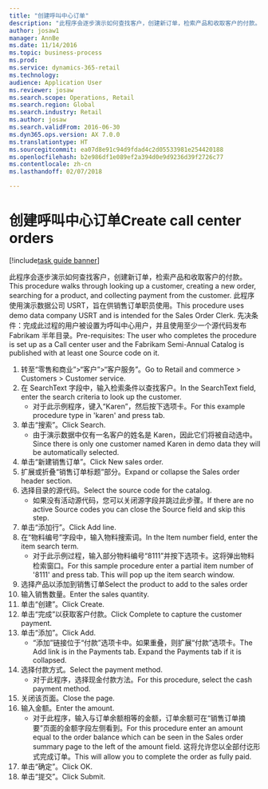 ```yaml
--- 
title: "创建呼叫中心订单"
description: "此程序会逐步演示如何查找客户，创建新订单，检索产品和收取客户的付款。"
author: josaw1
manager: AnnBe
ms.date: 11/14/2016
ms.topic: business-process
ms.prod: 
ms.service: dynamics-365-retail
ms.technology: 
audience: Application User
ms.reviewer: josaw
ms.search.scope: Operations, Retail
ms.search.region: Global
ms.search.industry: Retail
ms.author: josaw
ms.search.validFrom: 2016-06-30
ms.dyn365.ops.version: AX 7.0.0
ms.translationtype: HT
ms.sourcegitcommit: ea07d8e91c94d9fdad4c2d05533981e254420188
ms.openlocfilehash: b2e986df1e089ef2a394d0e9d9236d39f2726c77
ms.contentlocale: zh-cn
ms.lasthandoff: 02/07/2018

---
```

# <a name="create-call-center-orders"></a><span data-ttu-id="b6f34-103">创建呼叫中心订单</span><span class="sxs-lookup"><span data-stu-id="b6f34-103">Create call center orders</span></span>

[!include[task guide banner](../includes/task-guide-banner.md)]

<span data-ttu-id="b6f34-104">此程序会逐步演示如何查找客户，创建新订单，检索产品和收取客户的付款。</span><span class="sxs-lookup"><span data-stu-id="b6f34-104">This procedure walks through looking up a customer, creating a new order, searching for a product, and collecting payment from the customer.</span></span> <span data-ttu-id="b6f34-105">此程序使用演示数据公司 USRT，旨在供销售订单职员使用。</span><span class="sxs-lookup"><span data-stu-id="b6f34-105">This procedure uses demo data company USRT and is intended for the Sales Order Clerk.</span></span> <span data-ttu-id="b6f34-106">先决条件：完成此过程的用户被设置为呼叫中心用户，并且使用至少一个源代码发布 Fabrikam 半年目录。</span><span class="sxs-lookup"><span data-stu-id="b6f34-106">Pre-requisites:  The user who completes the procedure is set up as a Call center user and the Fabrikam Semi-Annual Catalog is published with at least one Source code on it.</span></span>

1. <span data-ttu-id="b6f34-107">转至“零售和商业”>“客户”>“客户服务”。</span><span class="sxs-lookup"><span data-stu-id="b6f34-107">Go to Retail and commerce > Customers > Customer service.</span></span>
2. <span data-ttu-id="b6f34-108">在 SearchText 字段中，输入检索条件以查找客户。</span><span class="sxs-lookup"><span data-stu-id="b6f34-108">In the SearchText field, enter the search criteria to look up the customer.</span></span>
    * <span data-ttu-id="b6f34-109">对于此示例程序，键入“Karen”，然后按下选项卡。</span><span class="sxs-lookup"><span data-stu-id="b6f34-109">For this example procedure type in 'karen' and press tab.</span></span>  
3. <span data-ttu-id="b6f34-110">单击“搜索”。</span><span class="sxs-lookup"><span data-stu-id="b6f34-110">Click Search.</span></span>
    * <span data-ttu-id="b6f34-111">由于演示数据中仅有一名客户的姓名是 Karen，因此它们将被自动选中。</span><span class="sxs-lookup"><span data-stu-id="b6f34-111">Since there is only one customer named Karen in demo data they will be automatically selected.</span></span>  
4. <span data-ttu-id="b6f34-112">单击“新建销售订单”。</span><span class="sxs-lookup"><span data-stu-id="b6f34-112">Click New sales order.</span></span>
5. <span data-ttu-id="b6f34-113">扩展或折叠“销售订单标题”部分。</span><span class="sxs-lookup"><span data-stu-id="b6f34-113">Expand or collapse the Sales order header section.</span></span>
6. <span data-ttu-id="b6f34-114">选择目录的源代码。</span><span class="sxs-lookup"><span data-stu-id="b6f34-114">Select the source code for the catalog.</span></span>
    * <span data-ttu-id="b6f34-115">如果没有活动源代码，您可以关闭源字段并跳过此步骤。</span><span class="sxs-lookup"><span data-stu-id="b6f34-115">If there are no active Source codes you can close the Source field and skip this step.</span></span>  
7. <span data-ttu-id="b6f34-116">单击“添加行”。</span><span class="sxs-lookup"><span data-stu-id="b6f34-116">Click Add line.</span></span>
8. <span data-ttu-id="b6f34-117">在“物料编号”字段中，输入物料搜索词。</span><span class="sxs-lookup"><span data-stu-id="b6f34-117">In the Item number field, enter the item search term.</span></span>
    * <span data-ttu-id="b6f34-118">对于此示例过程，输入部分物料编号“8111”并按下选项卡。这将弹出物料检索窗口。</span><span class="sxs-lookup"><span data-stu-id="b6f34-118">For this sample procedure enter a partial item number of '8111' and press tab. This will pop up the item search window.</span></span>  
9. <span data-ttu-id="b6f34-119">选择产品以添加到销售订单</span><span class="sxs-lookup"><span data-stu-id="b6f34-119">Select the product to add to the sales order</span></span>
10. <span data-ttu-id="b6f34-120">输入销售数量。</span><span class="sxs-lookup"><span data-stu-id="b6f34-120">Enter the sales quantity.</span></span>
11. <span data-ttu-id="b6f34-121">单击“创建”。</span><span class="sxs-lookup"><span data-stu-id="b6f34-121">Click Create.</span></span>
12. <span data-ttu-id="b6f34-122">单击“完成”以获取客户付款。</span><span class="sxs-lookup"><span data-stu-id="b6f34-122">Click Complete to capture the customer payment.</span></span>
13. <span data-ttu-id="b6f34-123">单击“添加”。</span><span class="sxs-lookup"><span data-stu-id="b6f34-123">Click Add.</span></span>
    * <span data-ttu-id="b6f34-124">“添加”链接位于“付款”选项卡中。如果重叠，则扩展“付款”选项卡。</span><span class="sxs-lookup"><span data-stu-id="b6f34-124">The Add link is in the Payments tab. Expand the Payments tab if it is collapsed.</span></span>  
14. <span data-ttu-id="b6f34-125">选择付款方式。</span><span class="sxs-lookup"><span data-stu-id="b6f34-125">Select the payment method.</span></span>
    * <span data-ttu-id="b6f34-126">对于此程序，选择现金付款方法。</span><span class="sxs-lookup"><span data-stu-id="b6f34-126">For this procedure, select the cash payment method.</span></span>  
15. <span data-ttu-id="b6f34-127">关闭该页面。</span><span class="sxs-lookup"><span data-stu-id="b6f34-127">Close the page.</span></span>
16. <span data-ttu-id="b6f34-128">输入金额。</span><span class="sxs-lookup"><span data-stu-id="b6f34-128">Enter the amount.</span></span>
    * <span data-ttu-id="b6f34-129">对于此程序，输入与订单余额相等的金额，订单余额可在“销售订单摘要”页面的金额字段左侧看到。</span><span class="sxs-lookup"><span data-stu-id="b6f34-129">For this procedure enter an amount equal to the order balance which can be seen in the Sales order summary page to the left of the amount field.</span></span> <span data-ttu-id="b6f34-130">这将允许您以全部付讫形式完成订单。</span><span class="sxs-lookup"><span data-stu-id="b6f34-130">This will allow you to complete the order as fully paid.</span></span>  
17. <span data-ttu-id="b6f34-131">单击“确定”。</span><span class="sxs-lookup"><span data-stu-id="b6f34-131">Click OK.</span></span>
18. <span data-ttu-id="b6f34-132">单击“提交”。</span><span class="sxs-lookup"><span data-stu-id="b6f34-132">Click Submit.</span></span>


